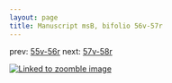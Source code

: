 ```yaml
---
layout: page
title: Manuscript msB, bifolio 56v-57r
---
```


prev: [55v-56r](../55v-56r/) next: [57v-58r](../57v-58r/)



[![Linked to zoomble image](http://www.homermultitext.org/iipsrv?IIIF=/project/homer/pyramidal/deepzoom/hmt/vbbifolio/v1/vb_56v_57r.tif/full/2000,/0/default.jpg)](http://www.homermultitext.org/ict2/?urn=urn:cite2:hmt:vbbifolio.v1:vb_56v_57r)

